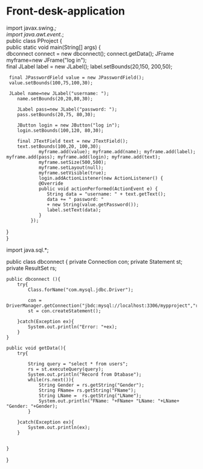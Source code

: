 # Front-desk-application
import javax.swing.*;    
import java.awt.event.*;  
public class PProject {  
    public static void main(String[] args) {  
        dbconnect connect = new dbconnect();
        connect.getData();
    JFrame myframe=new JFrame("log in");    
     final JLabel label = new JLabel();
     label.setBounds(20,150, 200,50); 
     
     final JPasswordField value = new JPasswordField();   
     value.setBounds(100,75,100,30);  
     
     JLabel name=new JLabel("username: ");    
        name.setBounds(20,20,80,30);
        
        JLabel pass=new JLabel("password: ");    
        pass.setBounds(20,75, 80,30);  
        
        JButton login = new JButton("log in");  
        login.setBounds(100,120, 80,30);
        
        final JTextField text = new JTextField();  
        text.setBounds(100,20, 100,30);    
                myframe.add(value); myframe.add(name); myframe.add(label); myframe.add(pass); myframe.add(login); myframe.add(text);  
                myframe.setSize(500,500);    
                myframe.setLayout(null);    
                myframe.setVisible(true);     
                login.addActionListener(new ActionListener() {  
                @Override
                public void actionPerformed(ActionEvent e) {       
                   String data = "username: " + text.getText();  
                   data += " password: "   
                   + new String(value.getPassword());   
                   label.setText(data);          
                }  
             });   
}  
}



import java.sql.*;

public class dbconnect {
    private Connection con;
    private Statement st;
    private ResultSet rs;
    
    public dbconnect (){
        try{
            Class.forName("com.mysql.jdbc.Driver");
            
            con = DriverManager.getConnection("jbdc:mysql://localhost:3306/mypproject","root","");
            st = con.createStatement();
            
        }catch(Exception ex){
            System.out.println("Error: "+ex);
        }
    }
    
    public void getData(){
        try{
            
            String query = "select * from users";
            rs = st.executeQuery(query);
            System.out.println("Record from Dtabase");
            while(rs.next()){
                String Gender = rs.getString("Gender");
                String FName= rs.getString("FName");
                String LName =  rs.getString("LName");
                System.out.println("FName: "+FName+ "LName: "+LName+ "Gender: "+Gender);
            }
        
        }catch(Exception ex){
            System.out.println(ex);
        }
        
        
    }
}
